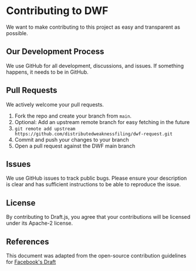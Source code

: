 # Contributing to DWF
We want to make contributing to this project as easy and transparent as
possible.

## Our Development Process
We use GitHub for all development, discussions, and issues. If something
happens, it needs to be in GitHub.

## Pull Requests
We actively welcome your pull requests.

1) Fork the repo and create your branch from `main`.
1) Optional: Add an upstream remote branch for easy fetching in the future
  1) `git remote add upstream https://github.com/distributedweaknessfiling/dwf-request.git`
1) Commit and push your changes to your branch
1) Open a pull request against the DWF main branch

## Issues
We use GitHub issues to track public bugs. Please ensure your description is
clear and has sufficient instructions to be able to reproduce the issue.

## License
By contributing to Draft.js, you agree that your contributions will be licensed
under its Apache-2 license.

## References
This document was adapted from the open-source contribution guidelines for [Facebook's Draft](https://github.com/facebook/draft-js/blob/a9316a723f9e918afde44dea68b5f9f39b7d9b00/CONTRIBUTING.md)

